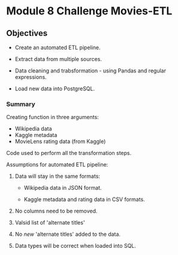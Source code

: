 # Module 8 Challenge Movies-ETL

## Objectives

- Create an automated ETL pipeline.

- Extract data from multiple sources.

- Data cleaning and trabsformation -  using Pandas and regular expressions.

- Load new data into PostgreSQL.

### Summary

Creating function in three arguments:

- Wikipedia data
- Kaggle metadata
- MovieLens rating data (from Kaggle)

Code used to perform all the transformation steps.

Assumptions for automated ETL pipeline:

1. Data will stay in the same formats:

    - Wikipedia data in JSON format.

    - Kaggle metadata and rating data in CSV formats.

2. No columns need to be removed.
3. Valsid list of 'alternate titles'
4. No *new* 'alternate titles' added to the data.
5. Data types will be correct when loaded into SQL.
